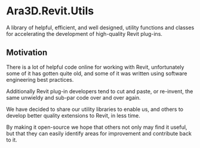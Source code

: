 # Ara3D.Revit.Utils

A library of helpful, efficient, and well designed, utility functions and classes for accelerating the development of high-quality Revit plug-ins.  

## Motivation

There is a lot of helpful code online for working with Revit, unfortunately some of it has gotten quite old, and some of it was written using software engineering best practices.

Additionally Revit plug-in developers tend to cut and paste, or re-invent, the same unwieldy and sub-par code over and over again. 

We have decided to share our utility libraries to enable us, and others to develop better quality extensions to Revit, in less time.

By making it open-source we hope that others not only may find it useful, but that they can easily identify areas for improvement and contribute back to it.  
 
